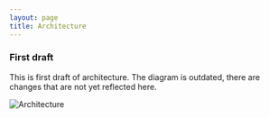 ```yaml
---
layout: page
title: Architecture
---
```


### First draft

This is first draft of architecture. The diagram is outdated, there are changes that are not yet reflected here.

![Architecture](/img/architecture.png)